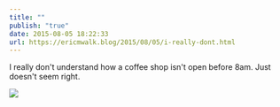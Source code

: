 ```yaml
---
title: ""
publish: "true"
date: 2015-08-05 18:22:33
url: https://ericmwalk.blog/2015/08/05/i-really-dont.html
---
```


I really don't understand how a coffee shop isn't open before 8am. Just doesn't seem right.

![](https://ericmwalk.blog/uploads/2022/c3ed1e6879.jpg)
